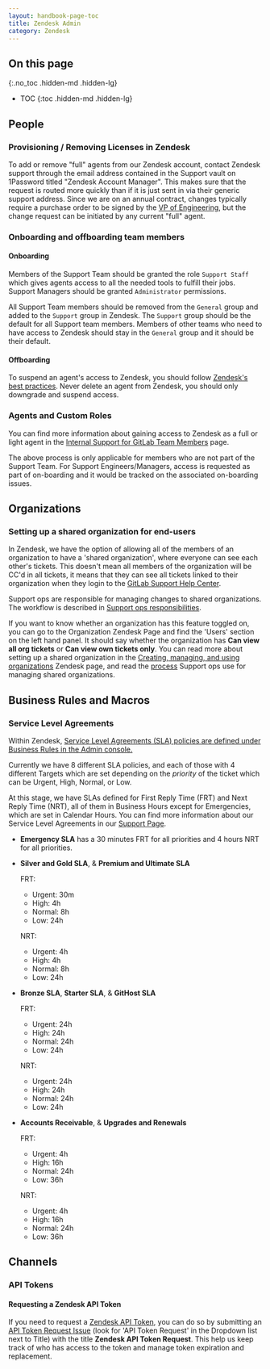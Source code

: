 ```yaml
---
layout: handbook-page-toc
title: Zendesk Admin
category: Zendesk
---
```


## On this page
{:.no_toc .hidden-md .hidden-lg}

- TOC
{:toc .hidden-md .hidden-lg}

## People

### Provisioning / Removing Licenses in Zendesk

To add or remove "full" agents from our Zendesk account, contact Zendesk support through the email address contained in the Support vault on 1Password titled "Zendesk Account Manager". This makes sure that the request is routed more quickly than if it is just sent in via their generic support address. Since we are on an annual contract, changes typically require a purchase order to be signed by the [VP of Engineering](/job-families/vp-of-engineering), but the change request can be initiated by any current "full" agent.

### Onboarding and offboarding team members

#### Onboarding

Members of the Support Team should be granted the role `Support Staff` which gives agents access to all the needed tools to fulfill their jobs. Support Managers should be granted `Administrator` permissions.

All Support Team members should be removed from the `General` group and added to the `Support` group in Zendesk. The `Support` group should be the default for all Support team members. Members of other teams who need to have access to Zendesk should stay in the `General` group and it should be their default.

#### Offboarding

To suspend an agent's access to Zendesk, you should follow [Zendesk's best practices](https://support.zendesk.com/hc/en-us/articles/203661156-Best-practices-for-removing-agents). Never delete an agent from Zendesk, you should only downgrade and suspend access.

### Agents and Custom Roles

You can find more information about gaining access to Zendesk as a full or light agent in the [Internal Support for GitLab Team Members](/handbook/support/internal-support/#viewing-support-tickets) page.

The above process is only applicable for members who are not part of the Support Team. For Support Engineers/Managers, access is requested as part of on-boarding and it would be tracked on the associated on-boarding issues.

## Organizations

### Setting up a shared organization for end-users

In Zendesk, we have the option of allowing all of the members of an organization to have a 'shared organization', where everyone can see each other's tickets. This doesn't mean all members of the organization will be CC'd in all tickets, it means that they can see all tickets linked to their organization when they login to the [GitLab Support Help Center](https://support.gitlab.com).  

Support ops are responsible for managing changes to shared organizations.  The workflow is described in [Support ops responsibilities](/handbook/support/support-ops/responsibilities.html#shared-organizations-in-zendesk).

If you want to know whether an organization has this feature toggled on, you can go to the Organization Zendesk Page and find the 'Users' section on the left hand panel. It should say whether the organization has **Can view all org tickets** or **Can view own tickets only**. You can read more about setting up a shared organization in the [Creating, managing, and using organizations](https://support.zendesk.com/hc/en-us/articles/203661976-Creating-managing-and-using-organizations#ariaid-title5) Zendesk page, and read the [process](/handbook/support/support-ops/processes/zendesk.html#shared-organization-process) Support ops use for managing shared organizations.



## Business Rules and Macros

### Service Level Agreements

Within Zendesk, [Service Level Agreements (SLA) policies are defined under Business Rules in the Admin console.](https://support.zendesk.com/hc/en-us/articles/204770038-Defining-and-using-SLA-policies-Professional-and-Enterprise-)

Currently we have 8 different SLA policies, and each of those with 4 different Targets which are set depending on the _priority_  of the ticket which can be Urgent, High, Normal, or Low.

At this stage, we have SLAs defined for First Reply Time (FRT) and Next Reply Time (NRT), all of them in Business Hours except for Emergencies, which are set in Calendar Hours. You can find more information about our Service Level Agreements in our [Support Page](/support/).

- **Emergency SLA** has a 30 minutes FRT for all priorities and 4 hours NRT for all priorities.
- **Silver and Gold SLA**, & **Premium and Ultimate SLA**

    FRT:
    - Urgent: 30m
    - High: 4h
    - Normal: 8h
    - Low: 24h

    NRT:
    - Urgent: 4h
    - High: 4h
    - Normal: 8h
    - Low: 24h
- **Bronze SLA**, **Starter SLA**, & **GitHost SLA**

    FRT:
    - Urgent: 24h
    - High: 24h
    - Normal: 24h
    - Low: 24h

    NRT:
    - Urgent: 24h
    - High: 24h
    - Normal: 24h
    - Low: 24h
- **Accounts Receivable**, & **Upgrades and Renewals**

    FRT:
    - Urgent: 4h
    - High: 16h
    - Normal: 24h
    - Low: 36h

    NRT:
    - Urgent: 4h
    - High: 16h
    - Normal: 24h
    - Low: 36h

## Channels

### API Tokens

#### Requesting a Zendesk API Token

If you need to request a [Zendesk API Token](https://support.zendesk.com/hc/en-us/articles/231426867-Beginner-s-Guide-to-the-Zendesk-API), you can do so by submitting an [API Token Request Issue](https://gitlab.com/gitlab-com/team-member-epics/access-requests/-/issues/new?issuable_template=New_Access_Request) (look for 'API Token Request' in the Dropdown list next to Title) with the title **Zendesk API Token Request**. This help us keep track of who has access to the token and manage token expiration and replacement.
